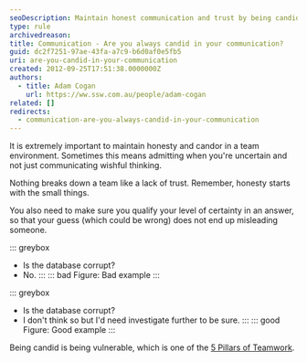 ```yaml
---
seoDescription: Maintain honest communication and trust by being candid and admitting uncertainty, rather than spreading wishful thinking.
type: rule
archivedreason:
title: Communication - Are you always candid in your communication?
guid: dc2f7251-97ae-43fa-a7c9-b6d0af0e5fb5
uri: are-you-candid-in-your-communication
created: 2012-09-25T17:51:38.0000000Z
authors:
  - title: Adam Cogan
    url: https://ww.ssw.com.au/people/adam-cogan
related: []
redirects:
  - communication-are-you-always-candid-in-your-communication
---
```


It is extremely important to maintain honesty and candor in a team environment. Sometimes this means admitting when you're uncertain and not just communicating wishful thinking.

Nothing breaks down a team like a lack of trust. Remember, honesty starts with the small things.

<!--endintro-->

You also need to make sure you qualify your level of certainty in an answer, so that your guess (which could be wrong) does not end up misleading someone.

::: greybox

- Is the database corrupt?
- No.
  :::
  ::: bad
  Figure: Bad example
  :::

::: greybox

- Is the database corrupt?
- I don't think so but I'd need investigate further to be sure.
  :::
  ::: good
  Figure: Good example
  :::

Being candid is being vulnerable, which is one of the [5 Pillars of Teamwork](/do-you-know-the-5-pillars-of-teamwork).

